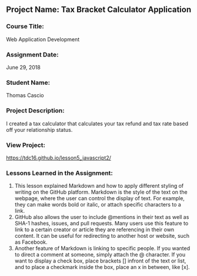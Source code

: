 ## Project Name:  Tax Bracket Calculator Application

### Course Title:
Web Application Development

### Assignment Date:  
June 29, 2018

### Student Name:  
Thomas Cascio

### Project Description:
I created a tax calculator that calculates your tax refund and tax rate based off your relationship status. 

### View Project:
https://tdc16.github.io/lesson5_javascript2/

### Lessons Learned in the Assignment:
1. This lesson explained Markdown and how to apply different styling of writing on the GitHub platform. Markdown is the style of the text on the webpage, where the user can control the display of text. For example, they can make words bold or italic, or attach specific characters to a link. 
2. GitHub also allows the user to include @mentions in their text as well as SHA-1 hashes, issues, and pull requests. Many users use this feature to link to a certain creator or article they are referencing in their own content. It can be useful for redirecting to another host or website, such as Facebook. 
3. Another feature of Markdown is linking to specific people. If you wanted to direct a comment at someone, simply attach the @ character. If you want to display a check box, place brackets [] infront of the text or list, and to place a checkmark inside the box, place an x in between, like [x].

